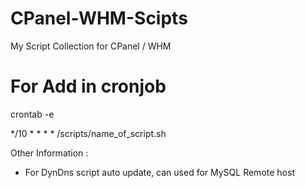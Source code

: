 # CPanel-WHM-Scipts
My Script Collection for CPanel / WHM 


# For Add in cronjob
crontab -e

*/10 * * * * /scripts/name_of_script.sh

Other Information :
- For DynDns script auto update, can used for MySQL Remote host 
